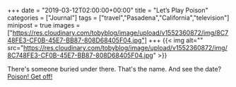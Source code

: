 +++
date = "2019-03-12T02:00:00+00:00"
title = "Let’s Play Poison"
categories = ["Journal"]
tags = ["travel","Pasadena","California","television"]
minipost = true
images = ["https://res.cloudinary.com/tobyblog/image/upload/v1552360872/img/8C748FE3-CF0B-45E7-BB87-808D68405F04.jpg"]
+++
{{< img alt="" src="https://res.cloudinary.com/tobyblog/image/upload/v1552360872/img/8C748FE3-CF0B-45E7-BB87-808D68405F04.jpg" >}}

There's someone buried under there. That's the name. And see the date? [Poison! Get off!](https://www.youtube.com/watch?v=ZbC4NKCNm5E)

